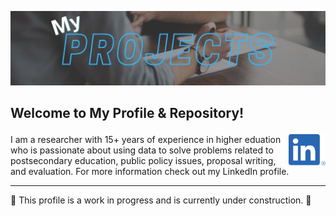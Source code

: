 ![Header](https://raw.githubusercontent.com/drcdavidson/drcdavidson/master/Images/ReadMeHeader.png "Header")

## Welcome to My Profile & Repository! <p> <a href="https://www.linkedin.com/in/drchrisdavidson/"><img height="50" align='right' src="https://raw.githubusercontent.com/drcdavidson/drcdavidson/master/Images/LI-In-Bug.png"></a> </p>

I am a researcher with 15+ years of experience in higher eduation who is passionate about using data to solve problems related to postsecondary education, public policy issues, proposal writing, and evaluation. For more information check out my LinkedIn profile. 

---

🚧 This profile is a work in progress and is currently under construction. 🚧
